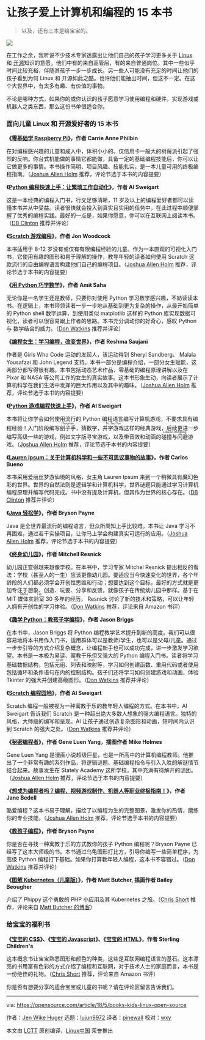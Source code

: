 让孩子爱上计算机和编程的 15 本书
======

> 以及，还有三本是给宝宝的。

![](https://opensource.com/sites/default/files/styles/image-full-size/public/lead-images/books_library_reading_list.jpg?itok=O3GvU1gH)

在工作之余，我听说不少技术专家透露出让他们自己的孩子学习更多关于 [Linux][1] 和 [开源][2]知识的意愿，他们中有的来自高管层，有的来自普通岗位。其中一些似乎时间比较充裕，伴随其孩子一步一步成长。另一些人可能没有充足的时间让他们的孩子看到为何 Linux 和 开源如此之酷。也许他们能抽出时间，但这不一定。在这个大世界中，有太多有趣、有价值的事物。

不论是哪种方式，如果你的或你认识的孩子愿意学习使用编程和硬件，实现游戏或机器人之类东西，那么这份书单很适合你。

### 面向儿童 Linux 和 开源爱好者的 15 本书
 
**《[零基础学 Raspberry Pi][3]》，作者 Carrie Anne Philbin**

在对编程感兴趣的儿童和成人中，体积小小的、仅信用卡一般大的树莓派引起了强烈的反响。你台式机能做的事情它都能做，具备一定的基础编程技能后，你可以让它做更多的事情。本书操作简明、项目风趣、技能扎实，是一本儿童可用的终极编程指南。（[Joshua Allen Holm][4] 推荐，评论节选于本书的内容提要）

**《[Python 编程快速上手：让繁琐工作自动化][5]》，作者 Al Sweigart**

这是一本经典的编程入门书，行文足够清晰，11 岁及以上的编程爱好者都可以读懂本书并从中受益。读者很快就会投入到真实且实用的任务中，在此过程中顺便掌握了优秀的编程实践。最好的一点是，如果你愿意，你可以在互联网上阅读本书。（[DB Clinton][6] 推荐并评论）

**《[Scratch 游戏编程][7]》，作者 Jon Woodcock**

本书适用于 8-12 岁没有或仅有有限编程经验的儿童。作为一本直观的可视化入门书，它使用有趣的图形和易于理解的操作，教导年轻的读者如何使用 Scratch 这款流行的自由编程语言构建他们自己的编程项目。（[Joshua Allen Holm][4] 推荐，评论节选于本书的内容提要）

**《[用 Python 巧学数学][8]》，作者 Amit Saha**

无论你是一名学生还是教师，只要你对使用 Python 学习数学感兴趣，不妨读读本书。在逻辑上，本书带领读者一步一步地从基础到更为复杂的操作，从最开始简单的 Python shell 数字运算，到使用类似 matplotlib 这样的 Python 库实现数据可视化，读者可以很容易跟上作者的思路。本书充分调动你的好奇心，感叹 Python 与 数学结合的威力。（[Don Watkins][9] 推荐并评论）

**《[编程女生：学习编程，改变世界][10]》，作者 Reshma Saujani**

作者是 Girls Who Code 运动的发起人，该运动得到 Sheryl Sandberg、 Malala Yousafzai 和 John Legend 支持。本书一部分是编程介绍，一部分女生赋能，这两部分都写得很有趣。本书包括动态艺术作品、零基础的编程原理讲解以及在 Pixar 和 NASA 等公司工作的女生的真实故事。这本书形象生动，向读者展示了计算机科学在我们生活中发挥的巨大作用以及其中的趣味。（[Joshua Allen Holm][4] 推荐，评论节选于本书的内容提要）

**《[Python 游戏编程快速上手][11]》，作者 Al Sweigart**

本书将让你学会如何使用流行的 Python 编程语言编写计算机游戏，不要求具有编程经验！入门阶段编写<ruby>刽子手<rt>Hangman</rt></ruby>，猜数字，<ruby>井字游戏<rt>Tic-Tac-Toe</rt></ruby>这样的经典游戏，后续更进一步编写高级一些的游戏，例如文字版寻宝游戏，以及带音效和动画的<ruby>碰撞与闪避<rt>collision-dodgoing</rt></ruby>游戏。（[Joshua Allen Holm][4] 推荐，评论节选于本书的内容提要）

**《[Lauren Ipsum：关于计算机科学和一些不可思议事物的故事][12]》，作者 Carlos Bueno**

本书采用爱丽丝梦游仙境的风格，女主角 Lauren Ipsum 来到一个稍微具有魔幻色彩的世界。世界的自然法则是逻辑学和计算机科学，世界谜题只能通过学习计算机编程原理并编写代码完成。书中没有提及计算机，但其作为世界的核心存在。（[DB Clinton][6] 推荐并评论）

**《[Java 轻松学][13]》，作者 Bryson Payne**

Java 是全世界最流行的编程语言，但众所周知上手比较难。本书让 Java 学习不再困难，通过若干实操项目，让你马上学会构建真实可运行的应用。（[Joshua Allen Holm][4] 推荐，评论节选于本书的内容提要）

**《[终身幼儿园][14]》，作者 Mitchell Resnick**

幼儿园正变得越来越像学校。在本书中，学习专家 Mitchel Resnick 提出相反的看法：学校（甚至人的一生）应该更像幼儿园。要适应当今快速变化的世界，各个年龄段的人们都必须学会开创性思维和行动；想要达到这个目标，最好的方式就是更加专注于想象、创造、玩耍、分享和反馈，就像孩子在传统幼儿园中那样。基于在 MIT <ruby>媒体实验室<rt>Media Lab</rt></ruby> 30 多年的经历， Resnick 讨论了新的技术和策略，可以让年轻人拥有开创性的学习体验。（[Don Watkins][9] 推荐，评论来自 Amazon 书评）

**《[趣学 Python：教孩子学编程][15]》，作者 Jason Briggs**

在本书中，Jason Briggs 将 Python 编程教学艺术提升到新的高度。我们可以很容易地将本书用作入门书，适用群体可以是教师/学生，也可以是父母/儿童。通过一步步引导的方式介绍复杂概念，让编程新手也可以成功完成，进一步激发学习欲望。本书是一本极为易读、寓教于乐但又强大的 Python 编程入门书。读者将学习基础数据结构，包括<ruby>元组<rt>turple</rt></ruby>、<ruby>列表<rt>list</rt></ruby>和<ruby>映射<rt>map</rt></ruby>等，学习如何创建函数、重用代码或者使用包括循环和条件语句在内的控制结构。孩子们还将学习如何创建游戏和动画，体验 Tkinter 的强大并创建高级图形。（[Don Watkins][9] 推荐并评论）

**《[Scratch 编程园地][16]》，作者 Al Sweigart**

Scratch 编程一般被视为一种寓教于乐的教年轻人编程的方式。在本书中，Al Sweigart 告诉我们 Scratch 是一种超出绝大多数人想象的强大编程语言。独特的风格，大师级的编写和呈现。Al 让孩子通过创造复杂图形和动画，短时间内认识到 Scratch 的强大之处。（[Don Watkins][9] 推荐并评论）

**《[秘密编程者][17]》，作者 Gene Luen Yang，插图作者 Mike Holmes**

Gene Luen Yang 是漫画小说超级巨星，也是一所高中的计算机编程教师。他推出了一个非常有趣的系列作品，将逻辑谜题、基础编程指令与引入入胜的解谜情节结合起来。故事发生在 Stately Academy 这所学校，其中充满有待解开的谜团。（[Joshua Allen Holm][4] 推荐，评论节选于本书的内容提要）

**《[想成为编程者吗？编程、视频游戏制作、机器人等职业终极指南！][18]》，作者 Jane Bedell**

酷爱编程？这本书易于理解，描绘了以编程为生的完整图景，激发你的热情，磨练你的专业技能。（[Joshua Allen Holm][4] 推荐，评论节选于本书的内容提要）

**《[教孩子编程][19]》，作者 Bryson Payne**

你是否在寻找一种寓教于乐的方式教你的孩子 Python 编程呢？Bryson Payne 已经写了这本大师级的书。本书通过乌龟图形打比方，引导你编写一些简单程序，为高级 Python 编程打下基础。如果你打算教年轻人编程，这本书不容错过。（[Don Watkins][9] 推荐并评论）

**《[图解 Kubernetes（儿童版）][20]》，作者 Matt Butcher, 插画作者 Bailey Beougher**

介绍了 Phippy 这个勇敢的 PHP 小应用及其 Kubernetes 之旅。（[Chris Short][21] 推荐，评论来自 [Matt Butcher 的博客][20]）

### 给宝宝的福利书

**《[宝宝的 CSS][22]》、《[宝宝的 Javascript][23]》、《[宝宝的 HTML][24]》，作者 Sterling Children's**

这本概念书让宝宝熟悉图形和颜色的种类，这些是互联网编程语言的基石。这本漂亮的书用富有色彩的方式介绍了编程和互联网，对于技术人士的家庭而言，本书是一份绝佳的礼物。（[Chris Short][21] 推荐，评论来自 Amazon 书评）

你是否有想要分享的适合宝宝或儿童的书呢？请在评论区留言告诉我们。
 
--------------------------------------------------------------------------------

via: https://opensource.com/article/18/5/books-kids-linux-open-source

作者：[Jen Wike Huger][a]
选题：[lujun9972](https://github.com/lujun9972)
译者：[pinewall](https://github.com/pinewall)
校对：[wxy](https://github.com/wxy)

本文由 [LCTT](https://github.com/LCTT/TranslateProject) 原创编译，[Linux中国](https://linux.cn/) 荣誉推出

[a]:https://opensource.com/users/remyd
[1]:https://opensource.com/resources/linux
[2]:https://opensource.com/article/18/3/what-open-source-programming
[3]:https://www.amazon.com/Adventures-Raspberry-Carrie-Anne-Philbin/dp/1119046025
[4]:https://opensource.com/users/holmja
[5]:https://automatetheboringstuff.com/
[6]:https://opensource.com/users/dbclinton
[7]:https://www.goodreads.com/book/show/25733628-coding-games-in-scratch
[8]:https://nostarch.com/doingmathwithpython
[9]:https://opensource.com/users/don-watkins
[10]:https://www.amazon.com/Girls-Who-Code-Learn-Change/dp/042528753X
[11]:http://inventwithpython.com/invent4thed/
[12]:https://www.amazon.com/gp/product/1593275749/ref=as_li_tl?ie=UTF8&tag=projemun-20&camp=1789&creative=9325&linkCode=as2&creativeASIN=1593275749&linkId=e05e1f12176c4959cc1aa1a050908c4a
[13]:https://nostarch.com/learnjava
[14]:http://lifelongkindergarten.net/
[15]:https://nostarch.com/pythonforkids
[16]:https://nostarch.com/scratchplayground
[17]:http://www.secret-coders.com/
[18]:https://www.amazon.com/So-You-Want-Coder-Programming/dp/1582705798?tag=ad-backfill-amzn-no-or-one-good-20
[19]:https://opensource.com/education/15/9/review-bryson-payne-teach-your-kids-code
[20]:https://deis.com/blog/2016/kubernetes-illustrated-guide/
[21]:https://opensource.com/users/chrisshort
[22]:https://www.amazon.com/CSS-Babies-Code-Sterling-Childrens/dp/1454921560/
[23]:https://www.amazon.com/Javascript-Babies-Code-Sterling-Childrens/dp/1454921579/
[24]:https://www.amazon.com/HTML-Babies-Code-Sterling-Childrens/dp/1454921552
